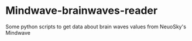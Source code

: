 # Mindwave-brainwaves-reader
Some python scripts to get data about brain waves values from NeuoSky's Mindwave
